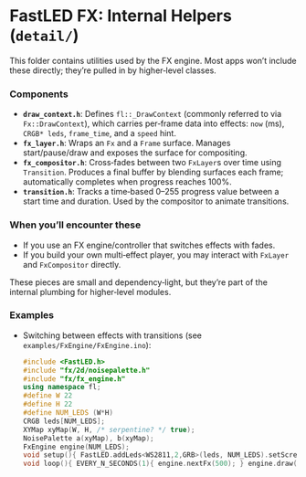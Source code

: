 # FastLED FX: Internal Helpers (`detail/`)

This folder contains utilities used by the FX engine. Most apps won’t include these directly; they’re pulled in by higher‑level classes.

### Components
- **`draw_context.h`**: Defines `fl::_DrawContext` (commonly referred to via `Fx::DrawContext`), which carries per‑frame data into effects: `now` (ms), `CRGB* leds`, `frame_time`, and a `speed` hint.
- **`fx_layer.h`**: Wraps an `Fx` and a `Frame` surface. Manages start/pause/draw and exposes the surface for compositing.
- **`fx_compositor.h`**: Cross‑fades between two `FxLayer`s over time using `Transition`. Produces a final buffer by blending surfaces each frame; automatically completes when progress reaches 100%.
- **`transition.h`**: Tracks a time‑based 0–255 progress value between a start time and duration. Used by the compositor to animate transitions.

### When you’ll encounter these
- If you use an FX engine/controller that switches effects with fades.
- If you build your own multi‑effect player, you may interact with `FxLayer` and `FxCompositor` directly.

These pieces are small and dependency‑light, but they’re part of the internal plumbing for higher‑level modules.

### Examples
- Switching between effects with transitions (see `examples/FxEngine/FxEngine.ino`):
  ```cpp
  #include <FastLED.h>
  #include "fx/2d/noisepalette.h"
  #include "fx/fx_engine.h"
  using namespace fl;
  #define W 22
  #define H 22
  #define NUM_LEDS (W*H)
  CRGB leds[NUM_LEDS];
  XYMap xyMap(W, H, /* serpentine? */ true);
  NoisePalette a(xyMap), b(xyMap);
  FxEngine engine(NUM_LEDS);
  void setup(){ FastLED.addLeds<WS2811,2,GRB>(leds, NUM_LEDS).setScreenMap(xyMap); engine.addFx(a); engine.addFx(b); }
  void loop(){ EVERY_N_SECONDS(1){ engine.nextFx(500); } engine.draw(millis(), leds); FastLED.show(); }
  ```

